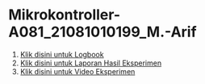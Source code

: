 # Mikrokontroller-A081_21081010199_M.-Arif

1. [Klik disini untuk Logbook](https://drive.google.com/file/d/1eHjwRr_6SorEfkvDmvyEQn8CxjBfe1g5/view?usp=sharing)
2. [Klik disini untuk Laporan Hasil Eksperimen](https://drive.google.com/file/d/1lXRcFdLzA7SK2UR1awnN8_TAeP-yyqCZ/view?usp=sharing)
3. [Klik disini untuk Video Eksperimen](https://drive.google.com/file/d/1QJdNXvTjoZlr1ULpfYSz5c-VCv4TT0MO/view?usp=sharing)
